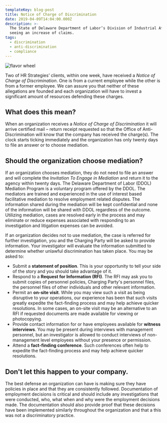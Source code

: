 ```yaml
---
templateKey: blog-post
title: Notice of Charge of Discrimination
date: 2019-04-09T14:04:00.000Z
description: >-
  The State of Delaware Department of Labor’s Division of Industrial Affairs is
  seeing an increase of claims. 
tags:
  - discrimination
  - anti-discrimination
  - compliance
---
```

![flavor wheel](/img/flavor_wheel.jpg)

Two of HR Strategies’ clients, within one week, have received a _Notice of Charge of Discrimination_.  One is from a current employee while the other is from a former employee.  We can assure you that neither of these allegations are founded and each organization will have to invest a significant amount of resources defending these charges.  

## What does this mean?

When an organization receives a _Notice of Charge of Discrimination_ it will arrive certified mail – return receipt requested so that the Office of Anti-Discrimination will know that the company has received the charge(s).  The clock starts ticking immediately and the organization has only twenty days to file an answer or to choose mediation.

## Should the organization choose mediation?

If an organization chooses mediation, they do not need to file an answer and will complete the _Invitation To Engage in Mediation_ and return it to the agency within twenty days.  The Delaware Department of Labor (DDOL) Mediation Program is a voluntary program offered by the DDOL.  The mediators are trained and experienced in the use of interest based facilitative mediation to resolve employment related disputes.  The information shared during the mediation will be kept confidential and none of the information will be shared with DDOL regardless of the outcome.  Utilizing mediation, cases are resolved early in the process and may eliminate or reduce expenses associated with responding to an investigation and litigation expenses can be avoided.

If an organization decides not to use mediation, the case is referred for further investigation, you and the Charging Party will be asked to provide information. Your investigator will evaluate the information submitted to determine whether unlawful discrimination has taken place. You may be asked to:

* Submit a **statement of position**. This is your opportunity to tell your side of the story and you should take advantage of it.
* Respond to a **Request for Information (RFI)**. The RFI may ask you to submit copies of personnel policies, Charging Party's personnel files, the personnel files of other individuals and other relevant information.
* Permit an **on-site visit**. While you may view such a visit as being disruptive to your operations, our experience has been that such visits greatly expedite the fact-finding process and may help achieve quicker resolutions. In some cases, an on-site visit may be an alternative to an RFI if requested documents are made available for viewing or photocopying.
* Provide contact information for or have employees available for **witness interviews**. You may be present during interviews with management personnel, but an investigator is allowed to conduct interviews of non-management level employees without your presence or permission.
* Attend a **fact-finding conference**. Such conferences often help to expedite the fact-finding process and may help achieve quicker resolutions.

## Don't let this happen to your company.

The best defense an organization can have is making sure they have policies in place and that they are consistently followed.  Documentation of employment decisions is critical and should include any investigations that were conducted, who, what when and why were the employment decisions made.  The documentation should also provide proof that these decisions have been implemented similarly throughout the organization and that a this was not a discriminatory practice.
